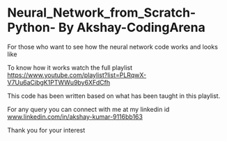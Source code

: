 # Neural_Network_from_Scratch-Python- By Akshay-CodingArena
For those who want to see how the neural network code works and looks like

To know how it works watch the full playlist https://www.youtube.com/playlist?list=PLRqwX-V7Uu6aCibgK1PTWWu9by6XFdCfh

This code has been written based on what has been taught in this playlist.

For any query you can connect with me at my linkedin id www.linkedin.com/in/akshay-kumar-9116bb163

Thank you for your interest


